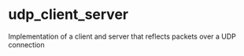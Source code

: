 # udp_client_server
Implementation of a client and server that reflects packets over a UDP connection
